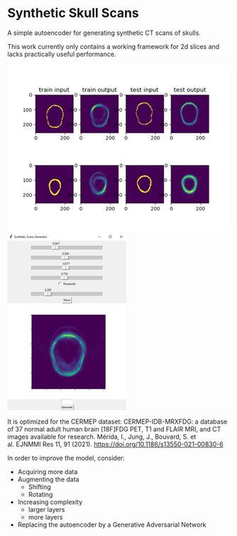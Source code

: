 # Synthetic Skull Scans
A simple autoencoder for generating synthetic CT scans of skulls.

This work currently only contains a working framework for 2d slices and lacks practically useful performance. 

![plot](./plots/Results.png)
![plot](./plots/GUI_small.png)

It is optimized for the CERMEP dataset:
CERMEP-IDB-MRXFDG: a database of 37 normal adult human brain [18F]FDG PET, T1 and FLAIR MRI,
and CT images available for research. Mérida, I., Jung, J., Bouvard, S. et al. EJNMMI Res 11, 91 (2021).
https://doi.org/10.1186/s13550-021-00830-6

In order to improve the model, consider:
- Acquiring more data
- Augmenting the data
  - Shifting
  - Rotating
- Increasing complexity
  - larger layers
  - more layers
- Replacing the autoencoder by a Generative Adversarial Network
